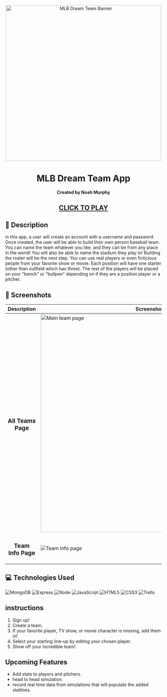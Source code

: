 <div align="center" id="banner">
    <img width="500" alt="MLB Dream Team Banner" src="https://imgur.com/C8BSgVt.png">
</div>

<div align="center" id="header">

# MLB Dream Team App
**Created by Noah Murphy**
## [CLICK TO PLAY](https://mlb-dream-team-e78ac4dad257.herokuapp.com/)

</div>

## :pencil: Description
in this app, a user will create an account with a username and password. Once created, the user will be able to build their own person baseball team. You can name the team whatever you like, and they can be from any place in the world! You will also be able to name the stadium they play in! Building the roster will be the next step. You can use real players or even ficticious people from your favorite show or movie. Each position will have one starter (other than outfield which has three). The rest of the players will be placed on your "bench" or "bullpen" depending on if they are a position player or a pitcher.

  ## :camera_flash: Screenshots  

  |   Description | Screenshot | 
  |:-------------:| -----------|
  | <h3>All Teams Page</h3> | <img alt="Main team page" src="https://imgur.com/W4zilL4.png" width="700">
  | <h3 align="center">Team Info Page</h3> | <img alt="Team info page" src="https://imgur.com/oqUbySm.png"> | 

## :computer: Technologies Used

![MongoDB](https://img.shields.io/badge/-MongoDB-05122A?style=flat&logo=mongodb)
![Express](https://img.shields.io/badge/-Express-05122A?style=flat&logo=express)
![Node](https://img.shields.io/badge/-Node.js-05122A?style=flat&logo=node.js)
![JavaScript](https://img.shields.io/badge/-JavaScript-05122A?style=flat&logo=javascript)
![HTML5](https://img.shields.io/badge/-HTML5-05122A?style=flat&logo=html5)
![CSS3](https://img.shields.io/badge/-CSS-05122A?style=flat&logo=css3)
![Trello](https://img.shields.io/badge/-Trello-05122A?style=flat&logo=trello)

## instructions
1. Sign up!
2. Create a team.
3. If your favorite player, TV show, or movie character is missing, add them in!
4. Select your starting line-up by editing your chosen player.
5. Show off your incredible team!

## Upcoming Features
 - Add stats to players and pitchers.
 - head to head simulation.
 - record real time data from simulations that will populate the added statlines.